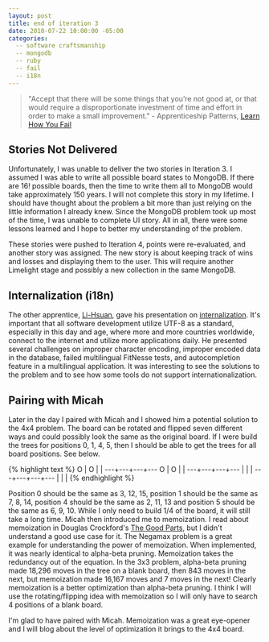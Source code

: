 ```yaml
---
layout: post
title: end of iteration 3
date: 2010-07-22 10:00:00 -05:00
categories:
  -- software craftsmanship
  -- mongodb
  -- ruby
  -- fail
  -- i18n
---
```


> "Accept that there will be some things that you’re not good at, or that would require a disproportionate investment of time and effort in order to make a small improvement." - Apprenticeship Patterns, [Learn How You Fail](http://apprenticeship-patterns.labs.oreilly.com/ch05.html#learn_how_you_fail)

## Stories Not Delivered

Unfortunately, I was unable to deliver the two stories in Iteration 3.  I assumed I was able to write all possible board states to MongoDB.  If there are 16! possible boards, then the time to write them all to MongoDB would take approximately 150 years.  I will not complete this story in my lifetime.  I should have thought about the problem a bit more than just relying on the little information I already knew.  Since the MongoDB problem took up most of the time, I was unable to complete UI story.  All in all, there were some lessons learned and I hope to better my understanding of the problem.

These stories were pushed to Iteration 4, points were re-evaluated, and another story was assigned.  The new story is about keeping track of wins and losses and displaying them to the user.  This will require another Limelight stage and possibly a new collection in the same MongoDB.

## Internalization (i18n)

The other apprentice, [Li-Hsuan](http://twitter.com/li_hsuan), gave his presentation on [internalization](http://en.wikipedia.org/wiki/Internationalization_and_localization).  It's important that all software development utilize UTF-8 as a standard, especially in this day and age, where more and more countries worldwide, connect to the internet and utilize more applications daily.  He presented several challenges on improper character encoding, improper encoded data in the database, failed multilingual FitNesse tests, and autocompletion feature in a multilingual application.  It was interesting to see the solutions to the problem and to see how some tools do not support internationalization.  

## Pairing with Micah

Later in the day I paired with Micah and I showed him a potential solution to the 4x4 problem.  The board can be rotated and flipped seven different ways and could possibly look the same as the original board.  If I were build the trees for positions 0, 1, 4, 5, then I should be able to get the trees for all board positions.  See below. 

{% highlight text %}
 O | O |   |
---+---+---+---
 O | O |   |
---+---+---+---
   |   |   |
---+---+---+---
   |   |   |
{% endhighlight %}

Position 0 should be the same as 3, 12, 15, position 1 should be the same as 7, 8, 14, position 4 should be the same as 2, 11, 13 and position 5 should be the same as 6, 9, 10.  While I only need to build 1/4 of the board, it will still take a long time.  Micah then introduced me to memoization.  I read about memoization in Douglas Crockford's [The Good Parts](http://www.amazon.com/JavaScript-Good-Parts-Douglas-Crockford/dp/0596517742/ref=sr_1_1?ie=UTF8&s=books&qid=1279812995&sr=8-1), but I didn't understand a good use case for it.  The Negamax problem is a great example for understanding the power of memoization.  When implemented, it was nearly identical to alpha-beta pruning.  Memoization takes the redundancy out of the equation.  In the 3x3 problem, alpha-beta pruning made 18,296 moves in the tree on a blank board, then 843 moves in the next, but memoization made 16,167 moves and 7 moves in the next!  Clearly memoization is a better optimization than alpha-beta pruning.  I think I will use the rotating/flipping idea with memoization so I will only have to search 4 positions of a blank board.

I'm glad to have paired with Micah.  Memoization was a great eye-opener and I will blog about the level of optimization it brings to the 4x4 board.
